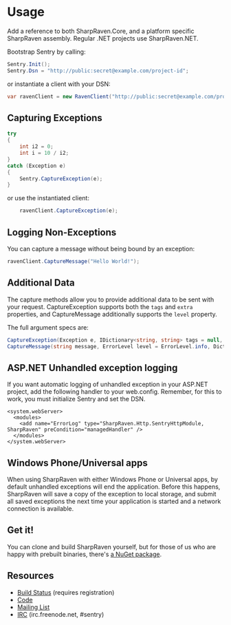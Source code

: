 Usage 
=====
Add a reference to both SharpRaven.Core, and a platform specific SharpRaven assembly. Regular .NET projects use SharpRaven.NET.

Bootstrap Sentry by calling:

```csharp
Sentry.Init();
Sentry.Dsn = "http://public:secret@example.com/project-id";
```

or instantiate a client with your DSN:
```csharp
var ravenClient = new RavenClient("http://public:secret@example.com/project-id");
```

Capturing Exceptions
--------------------
```csharp
try
{
    int i2 = 0;
    int i = 10 / i2;
}
catch (Exception e)
{
    Sentry.CaptureException(e);
}
```

or use the instantiated client:
```csharp
    ravenClient.CaptureException(e);
```

Logging Non-Exceptions
----------------------
You can capture a message without being bound by an exception:

```csharp
ravenClient.CaptureMessage("Hello World!");
```

Additional Data
---------------
The capture methods allow you to provide additional data to be sent with your request. CaptureException supports both the
`tags` and `extra` properties, and CaptureMessage additionally supports the `level` property.

The full argument specs are:

```csharp
CaptureException(Exception e, IDictionary<string, string> tags = null, object extra = null)
CaptureMessage(string message, ErrorLevel level = ErrorLevel.info, Dictionary<string, string> tags = null, object extra = null)
```

ASP.NET Unhandled exception logging
-----------------------------------
If you want automatic logging of unhandled exception in your ASP.NET project, add the following handler to your web.config. Remember, for this to work, you must initialize Sentry and set the DSN.

```
<system.webServer>
  <modules>
    <add name="ErrorLog" type="SharpRaven.Http.SentryHttpModule, SharpRaven" preCondition="managedHandler" />
  </modules>
</system.webServer>
```

Windows Phone/Universal apps
----------------------------
When using SharpRaven with either Windows Phone or Universal apps, by default unhandled exceptions will end the application. Before this happens, SharpRaven will save a copy of the exception to local storage, and submit all saved exceptions the next time your application is started and a network connection is available.

Get it!
-------
You can clone and build SharpRaven yourself, but for those of us who are happy with prebuilt binaries, there's [a NuGet package](https://www.nuget.org/packages/SharpRaven).

Resources
---------
* [Build Status](http://teamcity.codebetter.com/project.html?projectId=project344&tab=projectOverview) (requires registration)
* [Code](http://github.com/getsentry/raven-csharp)
* [Mailing List](https://groups.google.com/group/getsentry)
* [IRC](irc://irc.freenode.net/sentry) (irc.freenode.net, #sentry)

